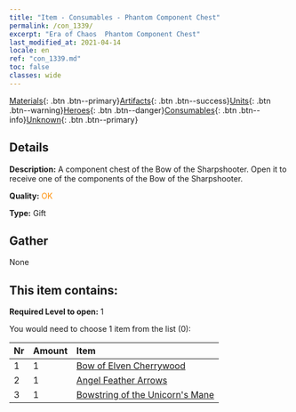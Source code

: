 ```yaml
---
title: "Item - Consumables - Phantom Component Chest"
permalink: /con_1339/
excerpt: "Era of Chaos  Phantom Component Chest"
last_modified_at: 2021-04-14
locale: en
ref: "con_1339.md"
toc: false
classes: wide
---
```

 [Materials](/Items/){: .btn .btn--primary}[Artifacts](/Items/Artifacts/){: .btn .btn--success}[Units](/Items/Units/){: .btn .btn--warning}[Heroes](/Items/Heroes/){: .btn .btn--danger}[Consumables](/Items/Consumables/){: .btn .btn--info}[Unknown](/Items/Unknown/){: .btn .btn--primary}

## Details
 **Description:** A component chest of the Bow of the Sharpshooter. Open it to receive one of the components of the Bow of the Sharpshooter.

 **Quality:** <span style="color: #FF8C00">OK</span>

 **Type:** Gift

## Gather

  None

## This item contains:

 **Required Level to open:** 1

 You would need to choose 1 item from the list (0):

  | Nr | Amount |     Item    |
  |:---|:-------|:------------|
  | 1 | 1 | [Bow of Elven Cherrywood](/Items/art_103/) | 
  | 2 | 1 | [Angel Feather Arrows](/Items/art_104/) | 
  | 3 | 1 | [Bowstring of the Unicorn's Mane](/Items/art_105/) | 
